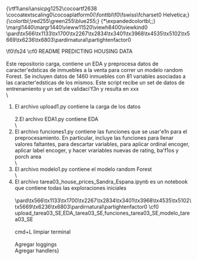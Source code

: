 {\rtf1\ansi\ansicpg1252\cocoartf2638
\cocoatextscaling0\cocoaplatform0{\fonttbl\f0\fswiss\fcharset0 Helvetica;}
{\colortbl;\red255\green255\blue255;}
{\*\expandedcolortbl;;}
\margl1440\margr1440\vieww11520\viewh8400\viewkind0
\pard\tx566\tx1133\tx1700\tx2267\tx2834\tx3401\tx3968\tx4535\tx5102\tx5669\tx6236\tx6803\pardirnatural\partightenfactor0

\f0\fs24 \cf0 README PREDICTING HOUSING DATA\
\
Este repositorio carga, contiene un EDA y preprocesa datos de caracter\'edsticas de inmuebles a la venta para correr un modelo random Forest. Se incluyen datos de 1460 inmuebles con 81 variables asociadas a las caracter\'edsticas de los mismos. Este script recibe un set de datos de entrenamiento y un set de validaci\'f3n y resulta en xxx\
\
1. El archivo upload1.py contiene la carga de los datos\
\
2.El archivo EDA1.py contiene EDA\
\
3. El archivo funciones1.py contiene las funciones que se usar\'e1n para el preprocesamiento. En particular, incluye las funciones para llenar valores faltantes, para descartar variables, para aplicar ordinal encoger, aplicar label encoger, y hacer vrariables nuevas de rating, ba\'f1os y porch area\
\
4. El archivo modelo1.py contiene el modelo random Forest\
\
5. El archivo tarea03_house_prices_Sandra_Espana.ipynb es un notebook que contiene todas las exploraciones iniciales\
\
\pard\tx566\tx1133\tx1700\tx2267\tx2834\tx3401\tx3968\tx4535\tx5102\tx5669\tx6236\tx6803\pardirnatural\partightenfactor0
\cf0 upload_tarea03_SE,EDA_tarea03_SE,funciones_tarea03_SE,modelo_tarea03_SE\
\
cmd+L limpiar terminal\
\
Agregar loggings\
Agregar handlers}